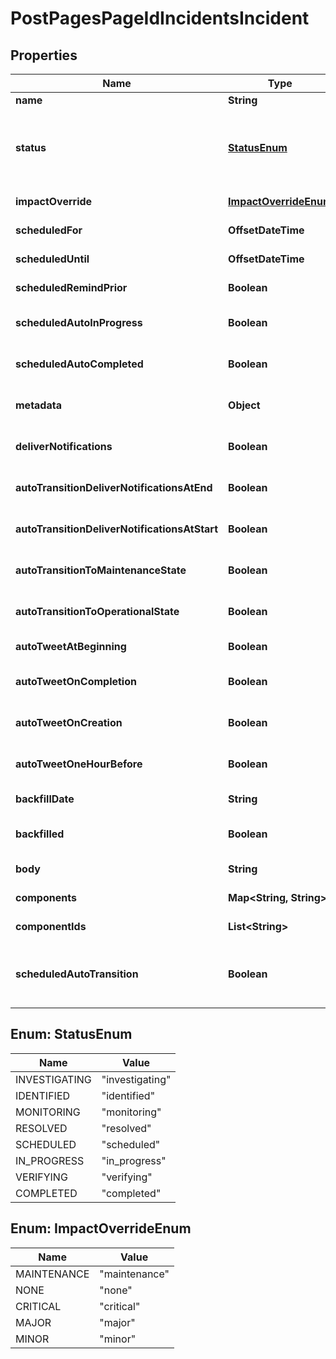 

# PostPagesPageIdIncidentsIncident


## Properties

Name | Type | Description | Notes
------------ | ------------- | ------------- | -------------
**name** | **String** | Incident Name | 
**status** | [**StatusEnum**](#StatusEnum) | The incident status. For realtime incidents, valid values are investigating, identified, monitoring, and resolved. For scheduled incidents, valid values are scheduled, in_progress, verifying, and completed. |  [optional]
**impactOverride** | [**ImpactOverrideEnum**](#ImpactOverrideEnum) | value to override calculated impact value |  [optional]
**scheduledFor** | **OffsetDateTime** | The timestamp the incident is scheduled for. |  [optional]
**scheduledUntil** | **OffsetDateTime** | The timestamp the incident is scheduled until. |  [optional]
**scheduledRemindPrior** | **Boolean** | Controls whether to remind subscribers prior to scheduled incidents. |  [optional]
**scheduledAutoInProgress** | **Boolean** | Controls whether the incident is scheduled to automatically change to in progress. |  [optional]
**scheduledAutoCompleted** | **Boolean** | Controls whether the incident is scheduled to automatically change to complete. |  [optional]
**metadata** | **Object** | Attach a json object to the incident. All top-level values in the object must also be objects. |  [optional]
**deliverNotifications** | **Boolean** | Deliver notifications to subscribers if this is true. If this is false, create an incident without notifying customers. |  [optional]
**autoTransitionDeliverNotificationsAtEnd** | **Boolean** | Controls whether send notification when scheduled maintenances auto transition to completed. |  [optional]
**autoTransitionDeliverNotificationsAtStart** | **Boolean** | Controls whether send notification when scheduled maintenances auto transition to started. |  [optional]
**autoTransitionToMaintenanceState** | **Boolean** | Controls whether change components status to under_maintenance once scheduled maintenance is in progress. |  [optional]
**autoTransitionToOperationalState** | **Boolean** | Controls whether change components status to operational once scheduled maintenance completes. |  [optional]
**autoTweetAtBeginning** | **Boolean** | Controls whether tweet automatically when scheduled maintenance starts. |  [optional]
**autoTweetOnCompletion** | **Boolean** | Controls whether tweet automatically when scheduled maintenance completes. |  [optional]
**autoTweetOnCreation** | **Boolean** | Controls whether tweet automatically when scheduled maintenance is created. |  [optional]
**autoTweetOneHourBefore** | **Boolean** | Controls whether tweet automatically one hour before scheduled maintenance starts. |  [optional]
**backfillDate** | **String** | TimeStamp when incident was backfilled. |  [optional]
**backfilled** | **Boolean** | Controls whether incident is backfilled. If true, components cannot be specified. |  [optional]
**body** | **String** | The initial message, created as the first incident update. |  [optional]
**components** | **Map&lt;String, String&gt;** | Map of status changes to apply to affected components |  [optional]
**componentIds** | **List&lt;String&gt;** | List of component_ids affected by this incident |  [optional]
**scheduledAutoTransition** | **Boolean** | Same as :scheduled_auto_transition_in_progress. Controls whether the incident is scheduled to automatically change to in progress. |  [optional]



## Enum: StatusEnum

Name | Value
---- | -----
INVESTIGATING | &quot;investigating&quot;
IDENTIFIED | &quot;identified&quot;
MONITORING | &quot;monitoring&quot;
RESOLVED | &quot;resolved&quot;
SCHEDULED | &quot;scheduled&quot;
IN_PROGRESS | &quot;in_progress&quot;
VERIFYING | &quot;verifying&quot;
COMPLETED | &quot;completed&quot;



## Enum: ImpactOverrideEnum

Name | Value
---- | -----
MAINTENANCE | &quot;maintenance&quot;
NONE | &quot;none&quot;
CRITICAL | &quot;critical&quot;
MAJOR | &quot;major&quot;
MINOR | &quot;minor&quot;



